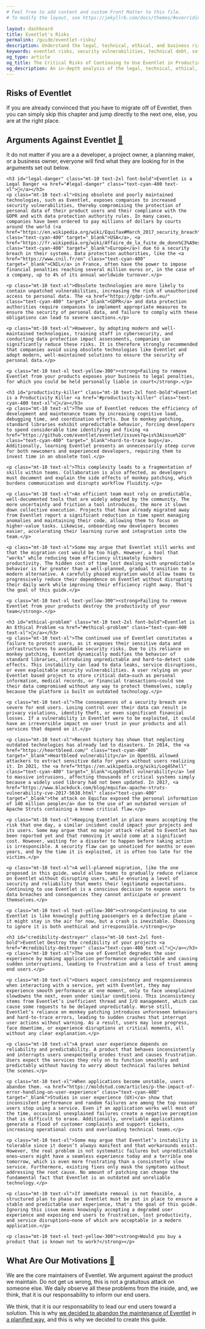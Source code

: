 ```yaml
---
# Feel free to add content and custom Front Matter to this file.
# To modify the layout, see https://jekyllrb.com/docs/themes/#overriding-theme-defaults

layout: dashboard
title: Eventlet's Risks
permalink: /guide/eventlet-risks/
description: Understand the legal, technical, ethical, and business risks of continuing to use Eventlet in your Python applications, including security vulnerabilities, productivity impacts, and user experience degradation.
keywords: eventlet risks, security vulnerabilities, technical debt, software maintenance, legal compliance, productivity impact, reliability issues, user experience
og_type: article
og_title: The Critical Risks of Continuing to Use Eventlet in Production
og_description: An in-depth analysis of the legal, technical, ethical, and business risks posed by continued reliance on the deprecated Eventlet library.
---
```

<section>
    <h1 class="text-4xl font-bold">Risks of Eventlet</h1>
    <p class="mt-10 text-xl">If you are already convinced that you have to migrate off of Eventlet, then you can simply skip this chapter and jump directly to the next one, else, you are at the right place.</p>
</section>
<section>
    <h2 id="arguments-against-eventlet" class="mt-10 text-3xl font-bold">Arguments Against Eventlet <a href="#arguments-against-eventlet" class="text-cyan-400 text-xl">🔗</a></h2>
    <p class="mt-10 text-xl">It do not matter if you are a a developer, a project owner, a planning maker, or a business owner, everyone will find what they are looking for in the arguments set out below.</p>

    <h3 id="legal-danger" class="mt-10 text-2xl font-bold">Eventlet is a Legal Danger <a href="#legal-danger" class="text-cyan-400 text-xl">🔗</a></h3>
    <p class="mt-10 text-xl">Using obsolete and poorly maintained technologies, such as Eventlet, exposes companies to increased security vulnerabilities, thereby compromising the protection of personal data of their product users and their compliance with the GDPR and with data protection authority rules. In many cases, companies have been ordered to pay millions of dollars by courts around the world (<a href="https://en.wikipedia.org/wiki/Equifax#March_2017_security_breach" class="text-cyan-400" target="_blank">USA</a>, <a href="https://fr.wikipedia.org/wiki/Affaire_de_la_fuite_de_donn%C3%A9es_de_sant%C3%A9_de_laboratoires_fran%C3%A7ais" class="text-cyan-400" target="_blank">Europe</a>) due to a security breach in their systems. Data protection authorities, like the <a href="https://www.cnil.fr/en" class="text-cyan-400" target="_blank">CNIL</a> in France, often have the power to impose financial penalties reaching several million euros or, in the case of a company, up to 4% of its annual worldwide turnover.​</p>

    <p class="mt-10 text-xl">Obsolete technologies are more likely to contain unpatched vulnerabilities, increasing the risk of unauthorized access to personal data. The <a href="https://gdpr-info.eu/" class="text-cyan-400" target="_blank">GDPR</a> and data protection authorities require companies to implement appropriate measures to ensure the security of personal data, and failure to comply with these obligations can lead to severe sanctions.​</p>

    <p class="mt-10 text-xl">However, by adopting modern and well-maintained technologies, training staff in cybersecurity, and conducting data protection impact assessments, companies can significantly reduce these risks. It is therefore strongly recommended that companies avoid using obsolete technologies like Eventlet and adopt modern, well-maintained solutions to ensure the security of personal data.​</p>

    <p class="mt-10 text-xl text-yellow-300"><strong>Failing to remove Eventlet from your products exposes your business to legal penalties, for which you could be held personally liable in court</strong>.</p>

    <h3 id="productivity-killer" class="mt-10 text-2xl font-bold">Eventlet is a Productivity Killer <a href="#productivity-killer" class="text-cyan-400 text-xl">🔗</a></h3>
    <p class="mt-10 text-xl">The use of Eventlet reduces the efficiency of development and maintenance teams by increasing cognitive load, debugging time, and coordination efforts. Due to monkey patching, standard libraries exhibit unpredictable behavior, forcing developers to spend considerable time identifying and fixing <a href="https://github.com/eventlet/eventlet/issues?q=is%3Aissue%20" class="text-cyan-400" target="_blank">hard-to-trace bugs</a>. Additionally, learning Eventlet presents an unnecessarily steep curve for both newcomers and experienced developers, requiring them to invest time in an obsolete tool.</p>

    <p class="mt-10 text-xl">This complexity leads to a fragmentation of skills within teams. Collaboration is also affected, as developers must document and explain the side effects of monkey patching, which burdens communication and disrupts workflow fluidity.</p>

    <p class="mt-10 text-xl">An efficient team must rely on predictable, well-documented tools that are widely adopted by the community. The more uncertainty and friction a tool introduces, the more it slows down collective execution. Projects that have already migrated away from Eventlet report a significant reduction in time spent managing anomalies and maintaining their code, allowing them to focus on higher-value tasks. Likewise, onboarding new developers becomes easier, accelerating their learning curve and integration into the team.</p>

    <p class="mt-10 text-xl">Some may argue that Eventlet still works and that the migration cost would be too high. However, a tool that "works" while reducing team efficiency ultimately hinders productivity. The hidden cost of time lost dealing with unpredictable behavior is far greater than a well-planned, gradual transition to a modern alternative. A carefully phased migration would allow teams to progressively reduce their dependence on Eventlet without disrupting their daily work while improving their efficiency right away. That's the goal of this guide.​</p>

    <p class="mt-10 text-xl text-yellow-300"><strong>Failing to remove Eventlet from your products destroy the productivity of your team</strong>.</p>

    <h3 id="ethical-problem" class="mt-10 text-2xl font-bold">Eventlet is An Ethical Problem <a href="#ethical-problem" class="text-cyan-400 text-xl">🔗</a></h3>
    <p class="mt-10 text-xl">The continued use of Eventlet constitutes a failure to protect users, as it exposes their sensitive data and infrastructures to avoidable security risks. Due to its reliance on monkey patching, Eventlet dynamically modifies the behavior of standard libraries, introducing unpredictable and hard-to-detect side effects. This instability can lead to data leaks, service disruptions, or even exploitable security vulnerabilities. A user relying on your Eventlet based project to store critical data—such as personal information, medical records, or financial transactions—could see their data compromised without any way to protect themselves, simply because the platform is built on outdated technology.</p>

    <p class="mt-10 text-xl">The consequences of a security breach are severe for end users. Losing control over their data can result in privacy violations, identity theft, or even significant financial losses. If a vulnerability in Eventlet were to be exploited, it could have an irreversible impact on user trust in your products and all services that depend on it.</p>

    <p class="mt-10 text-xl">Recent history has shown that neglecting outdated technologies has already led to disasters. In 2014, the <a href="https://heartbleed.com/" class="text-cyan-400" target="_blank">Heartbleed vulnerability</a> in OpenSSL allowed attackers to extract sensitive data for years without users realizing it. In 2021, the <a href="https://en.wikipedia.org/wiki/Log4Shell" class="text-cyan-400" target="_blank">Log4Shell vulnerability</a> led to massive intrusions, affecting thousands of critical systems simply because a widely used library had not been updated. In 2017, <a href="https://www.blackduck.com/blog/equifax-apache-struts-vulnerability-cve-2017-5638.html" class="text-cyan-400" target="_blank">the attack on Equifax exposed the personal information of 140 million people</a> due to the use of an outdated version of Apache Struts containing a known critical flaw.</p>

    <p class="mt-10 text-xl">Keeping Eventlet in place means accepting the risk that one day, a similar incident could impact your projects and its users. Some may argue that no major attack related to Eventlet has been reported yet and that removing it would come at a significant cost. However, waiting for a disaster to happen before taking action is irresponsible. A security flaw can go unnoticed for months or even years, and by the time it is exploited, it is often too late for the victims.</p>

    <p class="mt-10 text-xl">A well-planned migration, like the one proposed in this guide, would allow teams to gradually reduce reliance on Eventlet without disrupting users, while ensuring a level of security and reliability that meets their legitimate expectations. Continuing to use Eventlet is a conscious decision to expose users to data breaches and consequences they cannot anticipate or prevent themselves.</p>

    <p class="mt-10 text-xl text-yellow-300"><strong>Continuing to use Eventlet is like knowingly putting passengers on a defective plane — it might stay in the air for now, but a crash is inevitable. Choosing to ignore it is both unethical and irresponsible.</strong></p>

    <h3 id="credibility-destroyer" class="mt-10 text-2xl font-bold">Eventlet Destroy the credibility of your projects <a href="#credibility-destroyer" class="text-cyan-400 text-xl">🔗</a></h3>
    <p class="mt-10 text-xl">The use of Eventlet degrades the user experience by making application performance unpredictable and causing sudden interruptions, leading to frustration and a loss of trust among end users.</p>  

    <p class="mt-10 text-xl">Users expect consistency and responsiveness when interacting with a service, yet with Eventlet, they may experience smooth performance at one moment, only to face unexplained slowdowns the next, even under similar conditions. This inconsistency stems from Eventlet’s inefficient thread and I/O management, which can cause some requests to be delayed unpredictably. Worse still, Eventlet’s reliance on monkey patching introduces unforeseen behaviors and hard-to-trace errors, leading to sudden crashes that interrupt user actions without warning. As a result, users may lose progress, face downtime, or experience disruptions at critical moments, all without any clear explanation.</p>

    <p class="mt-10 text-xl">A great user experience depends on reliability and predictability. A product that behaves inconsistently and interrupts users unexpectedly erodes trust and causes frustration. Users expect the services they rely on to function smoothly and predictably without having to worry about technical failures behind the scenes.</p>

    <p class="mt-10 text-xl">When applications become unstable, users abandon them. <a href="https://moldstud.com/articles/p-the-impact-of-error-handling-on-user-experience" class="text-cyan-400" target="_blank">Studies in user experience (UX)</a> show that inconsistent performance and random failures are among the top reasons users stop using a service. Even if an application works well most of the time, occasional unexplained failures create a negative perception that is difficult to erase. Additionally, unreliable applications generate a flood of customer complaints and support tickets, increasing operational costs and overloading technical teams.</p>

    <p class="mt-10 text-xl">Some may argue that Eventlet’s instability is tolerable since it doesn’t always manifest and that workarounds exist. However, the real problem is not systematic failures but unpredictable ones—users might have a seamless experience today and a terrible one tomorrow, which is even more frustrating than a consistently slow service. Furthermore, existing fixes only mask the symptoms without addressing the root cause. No amount of patching can change the fundamental fact that Eventlet is an outdated and unreliable technology.</p>

    <p class="mt-10 text-xl">If immediate removal is not feasible, a structured plan to phase out Eventlet must be put in place to ensure a stable and predictable user experience, that's the goal of this guide. Ignoring this issue means knowingly accepting a degraded user experience and exposing end users to frustration, lost productivity, and service disruptions—none of which are acceptable in a modern application.</p>

    <p class="mt-10 text-xl text-yellow-300"><strong>Would you buy a product that is known not to work?</strong></p>  
</section>

<section>
    <h2 id="our-motivations" class="mt-10 text-3xl font-bold">What Are Our Motivations <a href="#our-motivations" class="text-cyan-400 text-xl">🔗</a></h2>
    <p class="mt-10 text-xl">We are the core maintainers of Eventlet. We argument against the product we maintain. Do not get us wrong, this is not a gratuitous attack on someone else. We daily observe all these problems from the inside, and, we think, that it is our responsability to inform our end users.</p>
    <p class="mt-10 text-xl">We think, that it is our responsability to lead our end users toward a solution. This is why <a href="https://github.com/eventlet/eventlet/issues/824" class="text-cyan-400" target="_blank">we decided to abandon the maintenance of Eventlet</a> in <a href="https://review.opendev.org/c/openstack/governance/+/902585" class="text-cyan-400" target="_blank">a planified way</a>, and this is why we decided to create this guide.</p>
</section>
